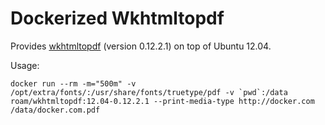 # Dockerized Wkhtmltopdf

Provides [wkhtmltopdf](http://wkhtmltopdf.org/) (version 0.12.2.1) on top of Ubuntu 12.04.

Usage:

    docker run --rm -m="500m" -v /opt/extra/fonts/:/usr/share/fonts/truetype/pdf -v `pwd`:/data roam/wkhtmltopdf:12.04-0.12.2.1 --print-media-type http://docker.com /data/docker.com.pdf
